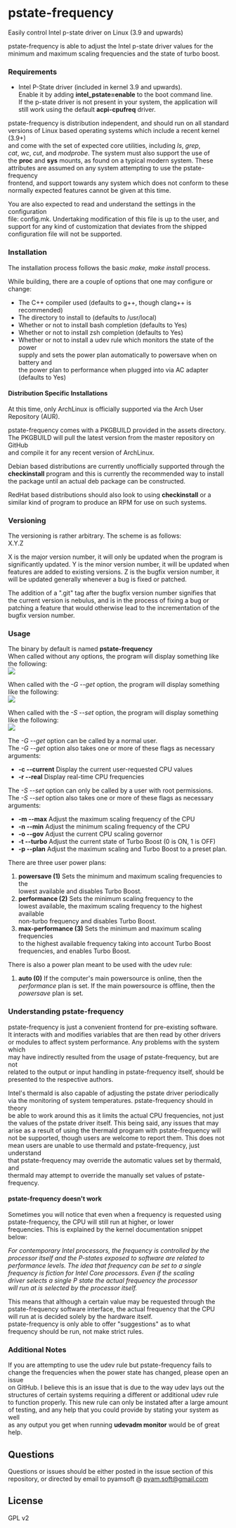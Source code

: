# pstate-frequency

Easily control Intel p-state driver on Linux (3.9 and upwards)

pstate-frequency is able to adjust the Intel p-state driver values for the  
minimum and maximum scaling frequencies and the state of turbo boost.


### Requirements

+ Intel P-State driver (included in kernel 3.9 and upwards).  
Enable it by adding **intel_pstate=enable** to the boot command line.  
If the p-state driver is not present in your system, the application will  
still work using the default **acpi-cpufreq** driver.

pstate-frequency is distribution independent, and should run on all standard  
versions of Linux based operating systems which include a recent kernel (3.9+)  
and come with the set of expected core utilities, including *ls*, *grep*,  
*cat*, *wc*, *cut*, and *modprobe*. The system must also support the use of  
the **proc** and **sys** mounts, as found on a typical modern system. These  
attributes are assumed on any system attempting to use the pstate-frequency  
frontend, and support towards any system which does not conform to these  
normally expected features cannot be given at this time.

You are also expected to read and understand the settings in the configuration  
file: config.mk. Undertaking modification of this file is up to the user, and  
support for any kind of customization that deviates from the shipped  
configuration file will not be supported.


### Installation

The installation process follows the basic *make, make install* process.  

While building, there are a couple of options that one may configure or  
change:  
+ The C++ compiler used (defaults to g++, though clang++ is recommended)
+ The directory to install to (defaults to /usr/local)
+ Whether or not to install bash completion (defaults to Yes)
+ Whether or not to install zsh completion (defaults to Yes)
+ Whether or not to install a udev rule which monitors the state of the power  
supply and sets the power plan automatically to powersave when on battery and  
the power plan to performance when plugged into via AC adapter (defaults to Yes)


#### Distribution Specific Installations

At this time, only ArchLinux is officially supported via the Arch User Repository (AUR).

pstate-frequency comes with a PKGBUILD provided in the assets directory.  
The PKGBUILD will pull the latest version from the master repository on GitHub  
and compile it for any recent version of ArchLinux.  

Debian based distributions are currently unofficially supported through the  
**checkinstall** program and this is currently the recommended way to install  
the package until an actual deb package can be constructed.

RedHat based distributions should also look to using **checkinstall** or a  
similar kind of program to produce an RPM for use on such systems.


### Versioning

The versioning is rather arbitrary. The scheme is as follows:  
	X.Y.Z

X is the major version number, it will only be updated when the program is  
significantly updated. Y is the minor version number, it will be updated when  
features are added to existing versions. Z is the bugfix version number, it  
will be updated generally whenever a bug is fixed or patched.

The addition of a ".git" tag after the bugfix version number signifies that  
the current version is nebulus, and is in the process of fixing a bug or  
patching a feature that would otherwise lead to the incrementation of the  
bugfix version number.

### Usage

The binary by default is named **pstate-frequency**  
When called without any options, the program will display something like  
the following:  
![](https://raw.githubusercontent.com/pyamsoft/pstate-frequency/master/assets/img/pstate-frequency_example_run.png)

When called with the *-G --get* option, the program will display something  
like the following:  
![](https://raw.githubusercontent.com/pyamsoft/pstate-frequency/master/assets/img/pstate-frequency_example_get.png)

When called with the *-S --set* option, the program will display something  
like the following:  
![](https://raw.githubusercontent.com/pyamsoft/pstate-frequency/master/assets/img/pstate-frequency_example_set.png)

The *-G --get* option can be called by a normal user.  
The *-G --get* option also takes one or more of these flags as necessary  
arguments:  
+ **-c --current** Display the current user-requested CPU values
+ **-r --real** Display real-time CPU frequencies

The *-S --set* option can only be called by a user with root permissions.  
The *-S --set* option also takes one or more of these flags as necessary  
arguments:  
+ **-m --max** Adjust the maximum scaling frequency of the CPU
+ **-n --min** Adjust the minimum scaling frequency of the CPU
+ **-o --gov** Adjust the current CPU scaling governor
+ **-t --turbo** Adjust the current state of Turbo Boost (0 is ON, 1 is OFF)
+ **-p --plan** Adjust the maximum scaling and Turbo Boost to a preset plan.

There are three user power plans:  
1. **powersave (1)** Sets the minimum and maximum scaling frequencies to the  
lowest available and disables Turbo Boost.  
2. **performance (2)** Sets the minimum scaling frequency to the  
lowest available, the maximum scaling frequency to the highest available  
non-turbo frequency and disables Turbo Boost.  
3. **max-performance (3)** Sets the minimum and maximum scaling frequencies  
to the highest available frequency taking into account Turbo Boost  
frequencies, and enables Turbo Boost.  

There is also a power plan meant to be used with the udev rule:  
1. **auto (0)** If the computer's main powersource is online, then the  
*performance* plan is set. If the main powersource is offline, then the  
*powersave* plan is set.  


### Understanding pstate-frequency

pstate-frequency is just a convenient frontend for pre-existing software.  
It interacts with and modifies variables that are then read by other drivers  
or modules to affect system performance. Any problems with the system which  
may have indirectly resulted from the usage of pstate-frequency, but are not  
related to the output or input handling in pstate-frequency itself, should be  
presented to the respective authors.

Intel's thermald is also capable of adjusting the pstate driver periodically  
via the monitoring of system temperatures. pstate-frequency should in theory  
be able to work around this as it limits the actual CPU frequencies, not just  
the values of the pstate driver itself. This being said, any issues that may  
arise as a result of using the thermald program with pstate-frequency will  
not be supported, though users are welcome to report them. This does not  
mean users are unable to use thermald and pstate-frequency, just understand  
that pstate-frequency may override the automatic values set by thermald, and  
thermald may attempt to override the manually set values of pstate-frequency.


#### pstate-frequency doesn't work

Sometimes you will notice that even when a frequency is requested using  
pstate-frequency, the CPU will still run at higher, or lower  
frequencies. This is explained by the kernel documentation snippet  
below:  

*For contemporary Intel processors, the frequency is controlled by the  
processor itself and the P-states exposed to software are related to  
performance levels.  The idea that frequency can be set to a single  
frequency is fiction for Intel Core processors. Even if the scaling  
driver selects a single P state the actual frequency the processor  
will run at is selected by the processor itself.*

This means that although a certain value may be requested through the  
pstate-frequency software interface, the actual frequency that the CPU  
will run at is decided solely by the hardware itself.  
pstate-frequency is only able to offer "suggestions" as to what  
frequency should be run, not make strict rules.

### Additional Notes

If you are attempting to use the udev rule but pstate-frequency fails to  
change the frequencies when the power state has changed, please open an issue  
on GitHub. I believe this is an issue that is due to the way udev lays out the  
structures of certain systems requiring a different or additional udev rule  
to function properly. This new rule can only be instated after a large amount  
of testing, and any help that you could provide by stating your system as well  
as any output you get when running **udevadm monitor** would be of great help.


## Questions

Questions or issues should be either posted in the issue section of this  
repository, or directed by email to pyamsoft @ pyam.soft@gmail.com

## License

GPL v2
